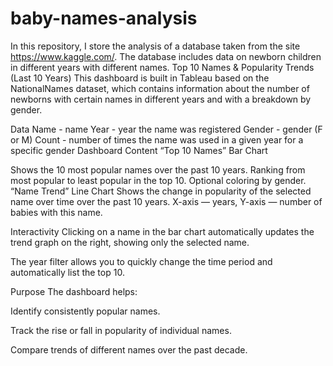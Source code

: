 # baby-names-analysis
In this repository, I store the analysis of a database taken from the site https://www.kaggle.com/. The database includes data on newborn children in different years with different names.
Top 10 Names & Popularity Trends (Last 10 Years)
This dashboard is built in Tableau based on the NationalNames dataset, which contains information about the number of newborns with certain names in different years and with a breakdown by gender.

Data
Name - name
Year - year the name was registered
Gender - gender (F or M)
Count - number of times the name was used in a given year for a specific gender
Dashboard Content
“Top 10 Names” Bar Chart

Shows the 10 most popular names over the past 10 years.
Ranking from most popular to least popular in the top 10.
Optional coloring by gender.
“Name Trend” Line Chart
Shows the change in popularity of the selected name over time over the past 10 years.
X-axis — years, Y-axis — number of babies with this name.

Interactivity
Clicking on a name in the bar chart automatically updates the trend graph on the right, showing only the selected name.

The year filter allows you to quickly change the time period and automatically list the top 10.

Purpose
The dashboard helps:

Identify consistently popular names.

Track the rise or fall in popularity of individual names.

Compare trends of different names over the past decade.
